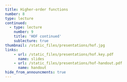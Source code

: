 ```yaml
---
title: Higher-order functions
number: 8
type: lecture
continued:
  - type: lecture
    number: 9
    title: 'HOF continued'
    sublecture: true
thumbnail: /static_files/presentations/hof.jpg
links:
    - url: /static_files/presentations/hof.key.pdf
      name: slides
    - url: /static_files/presentations/hof-handout.pdf
      name: handout
hide_from_announcments: true
---
```

